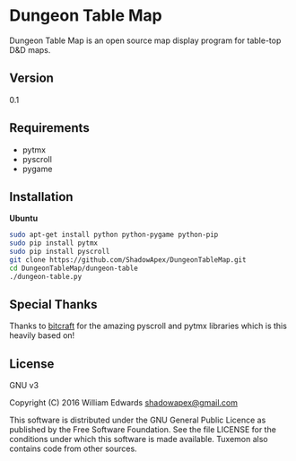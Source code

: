 # Dungeon Table Map
Dungeon Table Map is an open source map display program for table-top D&amp;D maps.

Version
-------

0.1

Requirements
------------

- pytmx
- pyscroll
- pygame

Installation
------------

**Ubuntu**

```sh
sudo apt-get install python python-pygame python-pip
sudo pip install pytmx
sudo pip install pyscroll
git clone https://github.com/ShadowApex/DungeonTableMap.git
cd DungeonTableMap/dungeon-table
./dungeon-table.py
```

Special Thanks
--------------

Thanks to [bitcraft](https://github.com/bitcraft) for the amazing pyscroll and pytmx libraries which is this
heavily based on!

License
----

GNU v3

Copyright (C) 2016 William Edwards <shadowapex@gmail.com> 

This software is distributed under the GNU General Public Licence as published
by the Free Software Foundation.  See the file LICENSE for the conditions
under which this software is made available.  Tuxemon also contains code from
other sources.
